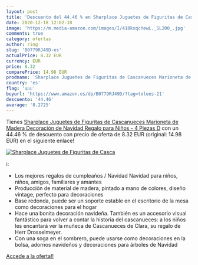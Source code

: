 ```yaml
---
layout: post
title: 'Descuento del 44.46 % en Sharplace Juguetes de Figuritas de Casca'
date: 2020-12-18 12:02:18
image: 'https://m.media-amazon.com/images/I/418kxqcYewL._SL200_.jpg'
comments: true
category: ofertas
author: ring
slug: 'B0779RJ49D-es'
actualPrice: 8.32 EUR
currency: EUR
price: 8.32
comparePrice: 14.98 EUR
prodname: 'Sharplace Juguetes de Figuritas de Cascanueces Marioneta de Madera Decoración de Navidad Regalo para Niños - 4 Piezas D'
country: 'es'
flag: '🇪🇸'
buyurl: 'https://www.amazon.es/dp/B0779RJ49D/?tag=tolees-21'
descuento: '44.46'
average: '8.2725'
---
```


Tienes [Sharplace Juguetes de Figuritas de Cascanueces Marioneta de Madera Decoración de Navidad Regalo para Niños - 4 Piezas D](https://www.amazon.es/dp/B0779RJ49D/?tag=tolees-21) con un 44.46 % de descuento con precio de oferta de 8.32 EUR (original: 14.98 EUR) en el siguiente enlace!

[![Sharplace Juguetes de Figuritas de Casca](https://m.media-amazon.com/images/I/418kxqcYewL._SL200_.jpg)](https://www.amazon.es/dp/B0779RJ49D/?tag=tolees-21)

ℹ️:

- Los mejores regalos de cumpleaños / Navidad Navidad para niños, niños, amigos, familiares y amantes
- Producción de material de madera, pintado a mano de colores, diseño vintage, perfecto para decoraciones
- Base redonda, puede ser un soporte estable en el escritorio de la mesa como decoraciones para el hogar
- Hace una bonita decoración navideña. También es un accesorio visual fantástico para volver a contar la historia del cascanueces: a los niños les encantará ver la muñeca de Cascanueces de Clara, su regalo de Herr Drosselmeyer.
- Con una soga en el sombrero, puede usarse como decoraciones en la bolsa, adornos navideños y decoraciones para árboles de Navidad

[Accede a la oferta!!](https://www.amazon.es/dp/B0779RJ49D/?tag=tolees-21)
